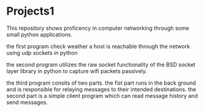 # Projects1
This repository shows proficency in computer networking through some small python applications.

the first program check weather a host is reachable through the network using udp sockets in python

the second program utilizes the raw socket functionality of the BSD socket layer library in python to capture wifi packets passively.

the third program consits of two parts. the fist part runs in the back ground and is responsible for relaying messages to their intended destinations. the second part is a simple client program which can read message history and send messages.
